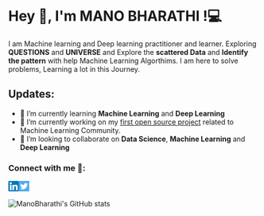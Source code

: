 # Hey 👋, I'm MANO BHARATHI !:computer:

I am Machine learning and Deep learning practitioner and learner. Exploring  **QUESTIONS** and  **UNIVERSE** and Explore the **scattered Data** and **Identify the pattern** with help Machine Learning Algorthims. I am here to solve problems, Learning a lot in this Journey.

## Updates:
- 🌱 I’m currently learning  **Machine Learning** and **Deep Learning**
- 🔭 I’m currently working on my [first open source project](https://github.com/ManoBharathi890/MachineLearning) related to Machine Learning Community.
- 👯 I’m looking to collaborate on **Data Science**, **Machine Learning** and **Deep Learning**

### Connect with me 🤝:
<a href="https://www.linkedin.com/in/manobharathi-m/"><img align="left" src="https://github.com/ManoBharathi890/Manobharathi/blob/main/images/linkedin.png" alt="Mano Bharathi | LinkedIn" width="21px"/></a>
<a href="https://twitter.com/m_manobharathi"><img align="left" src="https://github.com/ManoBharathi890/Manobharathi/blob/main/images/twitter.png" alt="Mano Bharathi | Twitter" width="21px"/></a>
</br>
<!--[![Top Langs](https://github-readme-stats.vercel.app/api/top-langs/?username=ManoBharathi890)](https://github.com/ManoBharathi890/github-readme-stats)-->

#### 
![ManoBharathi's GitHub stats](https://github-readme-stats.vercel.app/api?username=ManoBharathi890&show_icons=true&theme=radical)

<!--
**ManoBharathi890/ManoBharathi890** is a ✨ _special_ ✨ repository because its `README.md` (this file) appears on your GitHub profile.

Here are some ideas to get you started:

- 🔭 I’m currently working on ...
- 🌱 I’m currently learning ...
- 👯 I’m looking to collaborate on ...
- 🤔 I’m looking for help with ...
- 💬 Ask me about ...
- 📫 How to reach me: ...
- 😄 Pronouns: ...
- ⚡ Fun fact: ...
-->
